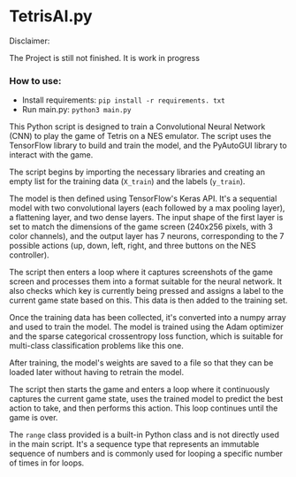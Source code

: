 # TetrisAI.py

Disclaimer:

The Project is still not finished. It is work in progress

### How to use:
- Install requirements:
  ``pip install -r requirements. txt``
- Run main.py:
  ``python3 main.py``

This Python script is designed to train a Convolutional Neural Network (CNN) to play the game of Tetris on a NES emulator. The script uses the TensorFlow library to build and train the model, and the PyAutoGUI library to interact with the game.

The script begins by importing the necessary libraries and creating an empty list for the training data (`X_train`) and the labels (`y_train`). 

The model is then defined using TensorFlow's Keras API. It's a sequential model with two convolutional layers (each followed by a max pooling layer), a flattening layer, and two dense layers. The input shape of the first layer is set to match the dimensions of the game screen (240x256 pixels, with 3 color channels), and the output layer has 7 neurons, corresponding to the 7 possible actions (up, down, left, right, and three buttons on the NES controller).

The script then enters a loop where it captures screenshots of the game screen and processes them into a format suitable for the neural network. It also checks which key is currently being pressed and assigns a label to the current game state based on this. This data is then added to the training set.

Once the training data has been collected, it's converted into a numpy array and used to train the model. The model is trained using the Adam optimizer and the sparse categorical crossentropy loss function, which is suitable for multi-class classification problems like this one.

After training, the model's weights are saved to a file so that they can be loaded later without having to retrain the model.

The script then starts the game and enters a loop where it continuously captures the current game state, uses the trained model to predict the best action to take, and then performs this action. This loop continues until the game is over.

The `range` class provided is a built-in Python class and is not directly used in the main script. It's a sequence type that represents an immutable sequence of numbers and is commonly used for looping a specific number of times in for loops.
